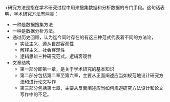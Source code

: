 +研究方法是指在学术研究过程中用来搜集数据和分析数据的专门手段。这句话表明，学术研究方法有两类：
   + 一种是数据搜集方法
   + 一种是数据分析方法。
+ 通过历史回顾，认为迄今同时存在的有这三种范式代表着不同的方法论，
  + 实证主义、遵从自然客观性
  + 解释主义、社会客观性
  + 逻辑思辨三种研究范式。逻辑客观性
+ 文章结构
  + 第一部分即第一章，是关于学术研究的基本知识
  + 第二部分包括第二章至第六章，主要从正面阐述应当如规范地设计研究方法和进行论文写作
  + 第三部分包括第七章，主要从反面阐述应当如何规避研究方法设计和论文写作中的不足。